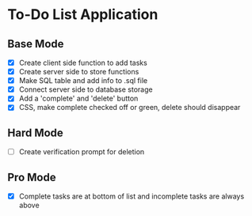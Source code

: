 # To-Do List Application

## Base Mode
- [x] Create client side function to add tasks
- [x] Create server side to store functions
- [x] Make SQL table and add info to .sql file
- [x] Connect server side to database storage
- [x] Add a 'complete' and 'delete' button
- [x] CSS, make complete checked off or green, delete should disappear

## Hard Mode
- [ ] Create verification prompt for deletion

## Pro Mode
- [x] Complete tasks are at bottom of list and incomplete tasks are always above